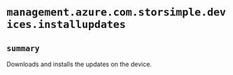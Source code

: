 # `management.azure.com.storsimple.devices.installupdates`

## `summary`
Downloads and installs the updates on the device.


